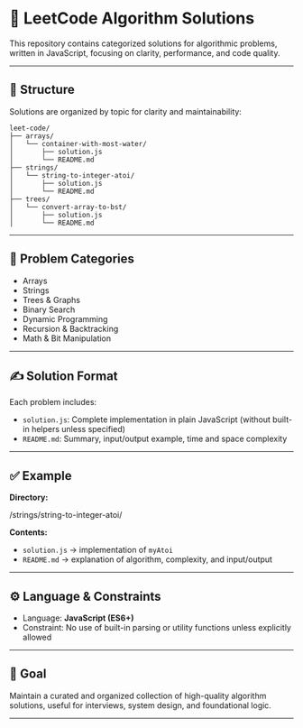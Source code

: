 # 🧠 LeetCode Algorithm Solutions

This repository contains categorized solutions for algorithmic problems, written in JavaScript, focusing on clarity, performance, and code quality.

---

## 📁 Structure

Solutions are organized by topic for clarity and maintainability:

```
leet-code/
├── arrays/
│   └── container-with-most-water/
│       ├── solution.js
│       └── README.md
├── strings/
│   └── string-to-integer-atoi/
│       ├── solution.js
│       └── README.md
├── trees/
│   └── convert-array-to-bst/
│       ├── solution.js
│       └── README.md
```

---

## 🧩 Problem Categories

- Arrays
- Strings
- Trees & Graphs
- Binary Search
- Dynamic Programming
- Recursion & Backtracking
- Math & Bit Manipulation

---

## ✍️ Solution Format

Each problem includes:

- `solution.js`: Complete implementation in plain JavaScript (without built-in helpers unless specified)
- `README.md`: Summary, input/output example, time and space complexity

---

## ✅ Example

**Directory:**

/strings/string-to-integer-atoi/

**Contents:**

- `solution.js` → implementation of `myAtoi`
- `README.md` → explanation of algorithm, complexity, and input/output

---

## ⚙️ Language & Constraints

- Language: **JavaScript (ES6+)**
- Constraint: No use of built-in parsing or utility functions unless explicitly allowed

---

## 📌 Goal

Maintain a curated and organized collection of high-quality algorithm solutions, useful for interviews, system design, and foundational logic.

---
